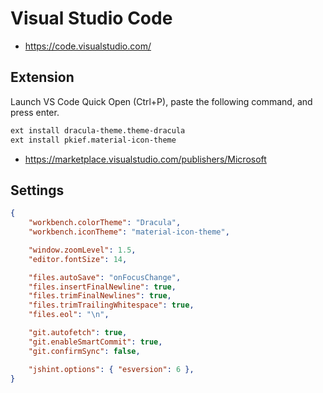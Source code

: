 # Visual Studio Code

* <https://code.visualstudio.com/>

## Extension

Launch VS Code Quick Open (Ctrl+P), paste the following command, and press enter.

```bash
ext install dracula-theme.theme-dracula
ext install pkief.material-icon-theme
```

* <https://marketplace.visualstudio.com/publishers/Microsoft>

## Settings

```json
{
    "workbench.colorTheme": "Dracula",
    "workbench.iconTheme": "material-icon-theme",

    "window.zoomLevel": 1.5,
    "editor.fontSize": 14,

    "files.autoSave": "onFocusChange",
    "files.insertFinalNewline": true,
    "files.trimFinalNewlines": true,
    "files.trimTrailingWhitespace": true,
    "files.eol": "\n",

    "git.autofetch": true,
    "git.enableSmartCommit": true,
    "git.confirmSync": false,

    "jshint.options": { "esversion": 6 },
}
```

